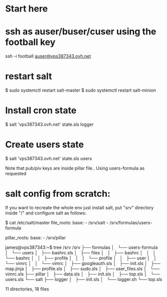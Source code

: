 # Start here
# ssh as auser/buser/cuser using the football key
ssh -i football auser@vps387343.ovh.net

# restart salt
$ sudo systemctl restart salt-master
$ sudo systemctl restart salt-minion

# Install cron state
$ salt 'vps387343.ovh.net' state.sls logger

# Create users state
$ salt 'vps387343.ovh.net' state.sls users

Note that pub/piv keys are inside pillar file.. Using users-formula as requested

# salt config from scratch:

If you want to recreate the whole env just install salt, put "srv" directory inside "/" and configure salt as follows:

$ cat /etc/salt/master
file_roots:
  base:
    - /srv/salt
    - /srv/formulas/users-formula

pillar_roots:
  base:
    - /srv/pillar

james@vps387343:~$ tree /srv
/srv
├── formulas
│   └── users-formula
│       └── users
│           ├── bashrc.sls
│           ├── files
│           │   ├── bashrc
│           │   │   └── bashrc
│           │   ├── profile
│           │   │   └── profile
│           │   ├── user
│           │   └── vimrc
│           │       └── vimrc
│           ├── googleauth.sls
│           ├── init.sls
│           ├── map.jinja
│           ├── profile.sls
│           ├── sudo.sls
│           ├── user_files.sls
│           └── vimrc.sls
├── pillar
│   ├── data.sls
│   ├── init.sls
│   ├── top.sls
│   └── users.sls
└── salt
    ├── logger
    │   ├── init.sls
    │   └── logger.sh
    └── top.sls

11 directories, 18 files
